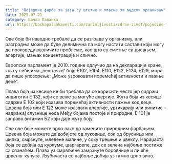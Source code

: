 ```yaml
---
title: "Поједине фарбе за јаја су штетне и опасне за људски организам"
date: 2025-07-21
category: Бачка Паланка
url: https://backapalankavesti.com/zanimljivosti/zdrav-zivot/pojedine-farbe-za-jaja-su-stetne-i-opasne-za-ljudski-organizam/
---
```


Ове боје би наводно требале да се разграде у организму, али разградња може да буде делимична па могу настати састави који могу да произведу различите проблеме, као што су сметње са дисањем, алергије, мањак концентрације и слично.

Европски парламент је 2010. године одлучио да на декларацији хране, која у себи има „вештачке“ боје Е102, Е104, Е110, Е122, Е124, Е129, мора да пише упозорење: „Може узроковати поремећај активности и пажње деце“.

Плава боја из кесице не би требала да се корисити често јер садржи индиготин Е 132, који се веже за могуће алергије. Жута боја из кесице садржи Е 102 који изазива поремећај активности пажње код деце. Црвена боја или Е 122 може изазвати алергије, уртикарију или ринитис – надражај слузнице носа Међу бојама постоје и природне, Е 101 је заправо витамин Б2 који даје жуту боју.

Све ове боје можете врло лако да замените природним фарбањем. Црвена боја можете да добијете од луковице, сок од бруснице или шипка, смрзнуте, млевене малине, у соку трешње и цвеклу. Нараџаста боја се добија од куркуме, шаргарепе, док се зелена најбоље постиже са спанаћем. Плава уз смрвљене замрзнуте боровнице и лишће црвеног купуса. Љубичаста се најбоље добија уз тамно црно вино.
